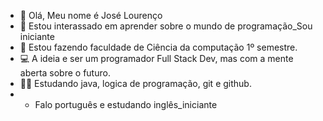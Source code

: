 - 👋 Olá, Meu nome é José Lourenço
- 👀 Estou interassado em aprender sobre o mundo de programação_Sou iniciante
- 🌱 Estou fazendo faculdade de Ciência da computação 1º semestre.
- ‍💻 A ideia e ser um programador Full Stack Dev, mas com a mente aberta sobre o futuro.
- 👨‍💻 Estudando java, logica de programação, git e github.
- -  Falo português e estudando inglês_iniciante
<!---
ZLourenso25/ZLourenso25 is a ✨ special ✨ repository because its `README.md` (this file) appears on your GitHub profile.
You can click the Preview link to take a look at your changes.
--->
